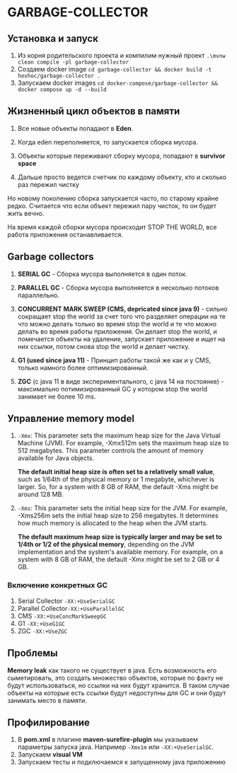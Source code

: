 # GARBAGE-COLLECTOR

## Установка и запуск
1. Из корня родительского проекта и компилим нужный проект `.\mvnw clean compile -pl garbage-collector`
2. Создаем docker image `cd garbage-collector && docker build -t hexhoc/garbage-collector .`
3. Запускаем docker images `cd docker-compose/garbage-collector && docker compose up -d --build`


## Жизненный цикл объектов в памяти
1. Все новые объекты попадают в **Eden**.

2. Когда eden переполняется, то запускается сборка мусора.

3. Объекты которые переживают сборку мусора, попадают в **survivor
   space**

4. Дальше просто ведется счетчик по каждому объекту, кто и сколько раз
   пережил чистку

Но новому поколению сборка запускается часто, по старому крайне редко.
Считается что если объект пережил пару чисток, то он будет жить вечно.

На время каждой сборки мусора происходит STOP THE WORLD, все работа
приложения останавливается.

## Garbage collectors
1. **SERIAL GC** - Сборка мусора выполняется в один поток.


2. **PARALLEL GC** - Сборка мусора выполняется в несколько потоков
   параллельно.

3. **CONCURRENT MARK SWEEP (CMS, depricated since java 9)** - сильно
   сокращает stop the world за счет того что разделяет операции на те что
   можно делать только во время stop the world и те что можно делать во
   время работы приложения. Он делает stop the world, и помечается объекты
   на удаление, запускает приложение и ищет на них ссылки, потом снова stop
   the world и делает чистку.

4. **G1 (used since java 11)** - Принцип работы такой же как и у CMS,
   только намного более оптимизированный.

5. **ZGC** (с java 11 в виде экспериментального, с java 14 на постоянке) -
   максимально потимизированный GC у котором stop the world занимает не
   более 10 ms.

## Управление memory model
1. `-Xmx`: This parameter sets the maximum heap size for the Java Virtual Machine (JVM). For example, -Xmx512m sets the maximum heap size to 512 megabytes. This parameter controls the amount of memory available for Java objects.

   **The default initial heap size is often set to a relatively small value**, such as 1/64th of the physical memory or 1 megabyte, whichever is larger. So, for a system with 8 GB of RAM, the default -Xms might be around 128 MB.

2. `-Xms`: This parameter sets the initial heap size for the JVM. For example, -Xms256m sets the initial heap size to 256 megabytes. It determines how much memory is allocated to the heap when the JVM starts.

   **The default maximum heap size is typically larger and may be set to 1/4th or 1/2 of the physical memory**, depending on the JVM implementation and the system's available memory. For example, on a system with 8 GB of RAM, the default -Xmx might be set to 2 GB or 4 GB.

### Включение конкретных GC
1. Serial Collector `-XX:+UseSerialGC`
2. Parallel Collector`-XX:+UseParallelGC`
3. CMS `-XX:+UseConcMarkSweepGC`
4. G1 `-XX:+UseG1GC`
5. ZGC `-XX:+UseZGC`

## Проблемы

**Memory leak** как такого не существует в java. Есть возможность его
сыметировать, это создать множество объектов, которые по факту не будут
использоваться, но ссылки на них будут хранится. В таком случае объекты
на которые есть ссылки будут недоступны для GC и они будут занимать
место в памяти.


## Профилирование
1. В **pom.xml** в плагине **maven-surefire-plugin** мы указываем параметры запуска java. Например `-Xmx1m` или `-XX:+UseSerialGC`.
2. Запускаем **visual VM**
3. Запускаем тесты и подключаемся к запущенному java приложению


